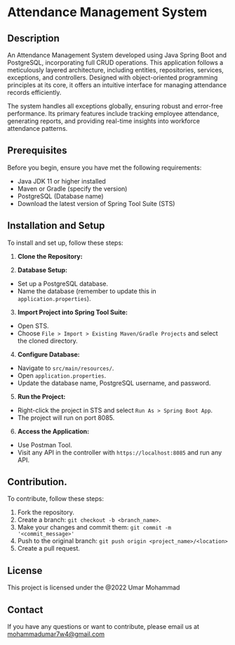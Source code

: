# Attendance Management System

## Description 
An Attendance Management System developed using Java Spring Boot and PostgreSQL, incorporating full CRUD operations. This application follows a meticulously layered architecture, including entities, repositories, services, exceptions, and controllers. Designed with object-oriented programming principles at its core, it offers an intuitive interface for managing attendance records efficiently. 

The system handles all exceptions globally, ensuring robust and error-free performance. Its primary features include tracking employee attendance, generating reports, and providing real-time insights into workforce attendance patterns.

## Prerequisites
Before you begin, ensure you have met the following requirements:
- Java JDK 11 or higher installed
- Maven or Gradle (specify the version)
- PostgreSQL (Database name)
- Download the latest version of Spring Tool Suite (STS)

## Installation and Setup
To install and set up, follow these steps:

1. **Clone the Repository:**

2. **Database Setup:**
- Set up a PostgreSQL database.
- Name the database (remember to update this in `application.properties`).

3. **Import Project into Spring Tool Suite:**
- Open STS.
- Choose `File > Import > Existing Maven/Gradle Projects` and select the cloned directory.

4. **Configure Database:**
- Navigate to `src/main/resources/`.
- Open `application.properties`.
- Update the database name, PostgreSQL username, and password.

5. **Run the Project:**
- Right-click the project in STS and select `Run As > Spring Boot App`.
- The project will run on port 8085.

6. **Access the Application:**
- Use Postman Tool.
- Visit any API in the controller with `https://localhost:8085` and run any API.

## Contribution.
To contribute, follow these steps:
1. Fork the repository.
2. Create a branch: `git checkout -b <branch_name>`.
3. Make your changes and commit them: `git commit -m '<commit_message>'`
4. Push to the original branch: `git push origin <project_name>/<location>`
5. Create a pull request.

## License
This project is licensed under the @2022 Umar Mohammad 

## Contact
If you have any questions or want to contribute, please email us at mohammadumar7w4@gmail.com

